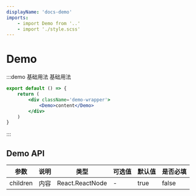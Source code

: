 ```yaml
---
displayName: 'docs-demo'
imports:
    - import Demo from '..'
    - import './style.scss'
---
```


# Demo

:::demo 基础用法
基础用法

```jsx
export default () => {
    return (
        <div className='demo-wrapper'>
            <Demo>content</Demo>
        </div>
    )
}
```

:::

## Demo API

| 参数    | 说明        | 类型       | 可选值   | 默认值 | 是否必填|
| ------- | -------- | --------- | ------------ | ------ | --- |
| children | 内容            | React.ReactNode  | -  | true | false|
